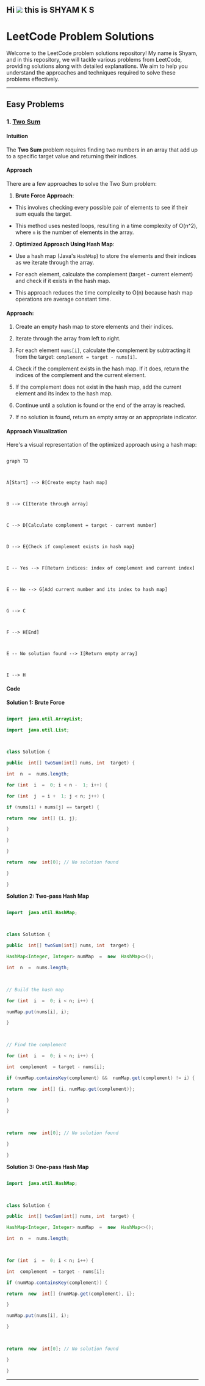 Hi ![](https://user-images.githubusercontent.com/18350557/176309783-0785949b-9127-417c-8b55-ab5a4333674e.gif) this is SHYAM K S
---

#  LeetCode Problem Solutions

Welcome to the LeetCode problem solutions repository! My name is Shyam, and in this repository, we will tackle various problems from LeetCode, providing solutions along with detailed explanations. We aim to help you understand the approaches and techniques required to solve these problems effectively.

---

## Easy Problems

  

### 1. [Two Sum](https://leetcode.com/problems/two-sum/description/)


  

####  Intuition

The **Two Sum** problem requires finding two numbers in an array that add up to a specific target value and returning their indices.

  

####  Approach

There are a few approaches to solve the Two Sum problem:

  

1.  **Brute Force Approach**:

- This involves checking every possible pair of elements to see if their sum equals the target.

- This method uses nested loops, resulting in a time complexity of O(n^2), where `n` is the number of elements in the array.

  

2.  **Optimized Approach Using Hash Map**:

- Use a hash map (Java's `HashMap`) to store the elements and their indices as we iterate through the array.

- For each element, calculate the complement (target - current element) and check if it exists in the hash map.

- This approach reduces the time complexity to O(n) because hash map operations are average constant time.

  

####  Approach:

1. Create an empty hash map to store elements and their indices.

2. Iterate through the array from left to right.

3. For each element `nums[i]`, calculate the complement by subtracting it from the target: `complement = target - nums[i]`.

4. Check if the complement exists in the hash map. If it does, return the indices of the complement and the current element.

5. If the complement does not exist in the hash map, add the current element and its index to the hash map.

6. Continue until a solution is found or the end of the array is reached.

7. If no solution is found, return an empty array or an appropriate indicator.

  

####  Approach Visualization

  

Here's a visual representation of the optimized approach using a hash map:

  

```mermaid

graph TD

  

A[Start] --> B[Create empty hash map]

  

B --> C[Iterate through array]

  

C --> D[Calculate complement = target - current number]

  

D --> E{Check if complement exists in hash map}

  

E -- Yes --> F[Return indices: index of complement and current index]

  

E -- No --> G[Add current number and its index to hash map]

  

G --> C

  

F --> H[End]

  

E -- No solution found --> I[Return empty array]

  

I --> H

```

  

####  Code

  

**Solution 1: Brute Force**

  

```java

import  java.util.ArrayList;

import  java.util.List;

  

class Solution {

public  int[] twoSum(int[] nums, int  target) {

int  n  =  nums.length;

for (int  i  =  0; i < n -  1; i++) {

for (int  j  = i +  1; j < n; j++) {

if (nums[i] + nums[j] == target) {

return  new  int[] {i, j};

}

}

}

return  new  int[0]; // No solution found

}

}

```

  

**Solution 2: Two-pass Hash Map**

  

```java

import  java.util.HashMap;

  

class Solution {

public  int[] twoSum(int[] nums, int  target) {

HashMap<Integer, Integer> numMap  =  new  HashMap<>();

int  n  =  nums.length;

  

// Build the hash map

for (int  i  =  0; i < n; i++) {

numMap.put(nums[i], i);

}

  

// Find the complement

for (int  i  =  0; i < n; i++) {

int  complement  = target - nums[i];

if (numMap.containsKey(complement) &&  numMap.get(complement) != i) {

return  new  int[] {i, numMap.get(complement)};

}

}

  

return  new  int[0]; // No solution found

}

}

```

  

**Solution 3: One-pass Hash Map**

  

```java

import  java.util.HashMap;

  

class Solution {

public  int[] twoSum(int[] nums, int  target) {

HashMap<Integer, Integer> numMap  =  new  HashMap<>();

int  n  =  nums.length;

  

for (int  i  =  0; i < n; i++) {

int  complement  = target - nums[i];

if (numMap.containsKey(complement)) {

return  new  int[] {numMap.get(complement), i};

}

numMap.put(nums[i], i);

}

  

return  new  int[0]; // No solution found

}

}

```
---